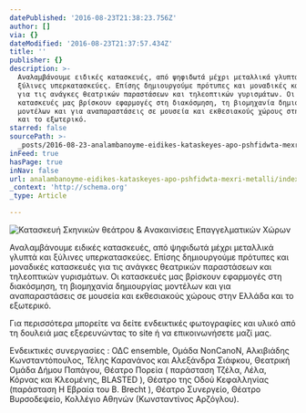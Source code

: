 ```yaml
---
datePublished: '2016-08-23T21:38:23.756Z'
author: []
via: {}
dateModified: '2016-08-23T21:37:57.434Z'
title: ''
publisher: {}
description: >-
  Αναλαμβάνουμε ειδικές κατασκευές, από ψηφιδωτά μέχρι μεταλλικά γλυπτά και
  ξύλινες υπερκατασκεύες. Επίσης δημιουργούμε πρότυπες και μοναδικές κατασκευές
  για τις ανάγκες θεατρικών παραστάσεων και τηλεοπτικών γυρισμάτων. Οι
  κατασκευές μας βρίσκουν εφαρμογές στη διακόσμηση, τη βιομηχανία δημιουργίας
  μοντέλων και για αναπαραστάσεις σε μουσεία και εκθεσιακούς χώρους στην Ελλάδα
  και το εξωτερικό.
starred: false
sourcePath: >-
  _posts/2016-08-23-analambanoyme-eidikes-kataskeyes-apo-pshfidwta-mexri-metalli.md
inFeed: true
hasPage: true
inNav: false
url: analambanoyme-eidikes-kataskeyes-apo-pshfidwta-mexri-metalli/index.html
_context: 'http://schema.org'
_type: Article

---
```

![Κατασκ&epsi;&upsi;ή Σκηνικών θ&epsi;άτρο&upsi; & Aνακαινίσ&epsi;ις Επαγγ&epsi;λματικών Χώρων](https://the-grid-user-content.s3-us-west-2.amazonaws.com/915717da-6ad8-433a-b724-e447b0f6050b.jpg)

Αναλαμβάνουμε ειδικές κατασκευές, από ψηφιδωτά μέχρι μεταλλικά γλυπτά και ξύλινες υπερκατασκεύες. Επίσης δημιουργούμε πρότυπες και μοναδικές κατασκευές για τις ανάγκες θεατρικών παραστάσεων και τηλεοπτικών γυρισμάτων. Οι κατασκευές μας βρίσκουν εφαρμογές στη διακόσμηση, τη βιομηχανία δημιουργίας μοντέλων και για αναπαραστάσεις σε μουσεία και εκθεσιακούς χώρους στην Ελλάδα και το εξωτερικό.

Για περισσότερα μπορείτε να δείτε ενδεικτικές φωτογραφίες και υλικό από τη δουλειά μας εξερευνώντας το site ή να επικοινωνήσετε μαζί μας.

Ενδεικτικές συνεργασίες : ΟΔC ensemble, Ομάδα NonCanoN, Aλκιβιάδης Κωνσταντόπουλος, Τέλης Καρανάνος και Αλεξάνδρα Σιάφκου, Θεατρική Ομάδα Δήμου Παπάγου, Θέατρο Πορεία ( παράσταση Τζέλα, Λέλα, Κόρνας και Κλεομένης, BLASTED ), Θέατρο της Οδού Κεφαλληνίας (παράσταση Η Εβραία του B. Brecht ), Θέατρο Συνεργείο, Θέατρο Βυρσοδεψείο, Κολλέγιο Αθηνών (Κωνσταντίνος Αρζόγλου).